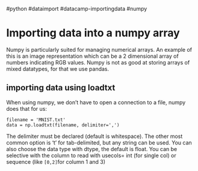 #python #dataimport #datacamp-importingdata #numpy
# Importing data into a numpy array
Numpy is particularly suited for managing numerical arrays. An example of this is an image representation which can be a 2 dimensional array of numbers indicating RGB values. Numpy is not as good at storing arrays of mixed datatypes, for that we use pandas.

## importing data using loadtxt

When using numpy, we don’t have to open a connection to a file, numpy does that for us:

	filename = 'MNIST.txt'
	data = np.loadtxt(filename, delimiter=',')

The delimiter must be declared (default is whitespace). The other most common option is ‘t’ for tab-delimited, but any string can be used.
You can also choose the data type with dtype, the default is float. You can be selective with the column to read with usecols= int (for single col) or sequence (like `[0,2]`for column 1 and 3)